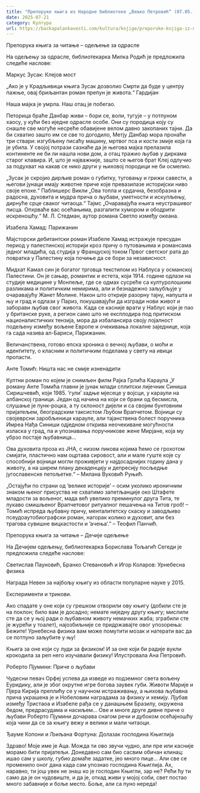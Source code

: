 ```yaml
---
title: "Препоруке књига из Народне библиотеке „Вељко Петровић“ (07.05.)"
date: 2025-07-21
category: Култура
url: https://backapalankavesti.com/kultura/knjige/preporuke-knjiga-iz-narodne-biblioteke-veljko-petrovic-07-051/
---
```


Препорука књига за читање – одељење за одрасле

На одељењу за одрасле, библиотекарка Милка Родић је предложила следеће наслове:

Маркус Зусак: Клејов мост

„Ако је у Крадљивици књига Зусак дозволио Смрти да буде у центру пажње, овај бриљантан роман препун је живота.“ Гардијан

Наша мајка је умрла.
Наш отац је побегао.

Петорица браће Данбар живи – бори се, воли, тугује – у потпуном хаосу, у кући без иједне одрасле особе. Они су породица коју су снашле све могуће несреће обавијене велом давно закопаних тајни. Да би схватио зашто им се све то догодило, Метју Данбар мора пронаћи три ствари: изгубљену писаћу машину, мртвог пса и кости змије која га је убила. У својој потрази сазнаће да је његова мајка прелазила континенте не би ли нашла нови дом, а отац тражио љубав у диркама старог клавира. И, што је најважније, зашто се његов брат Клеј одлучио за подухват на какав се нико други у њиховој породици не би осмелио.

„Зусак је скројио дирљив роман о губитку, туговању и грижи савести, а његови јунаци имају животне приче које превазилазе историјски ниво своје епохе.“ Паблишерс Викли
„Ова топла и срдачна, безобразна и радосна, духовита и мудра прича о љубави, уметности и искупљењу, дирнуће срце сваког читаоца.“ Тајмс „Очаравајућа књига неустрашивог писца. Опхрваће вас осећањима, разгалити хумором и ободрити искреношћу.“ М. Л. Стедман, аутор романа Светло између океана.

Изабела Хамад: Парижанин

Мајсторски дебитантски роман Изабеле Хамад истражује пресудан период у палестинској историји кроз причу о путовањима и романсама једног младића, од студија у Француској током Првог светског рата до повратка у Палестину која почиње да се бори за независност.

Мидхат Камал син је богатог трговца текстилом из Наблуса у османској Палестини. Он је сањар, романтик и естета, који 1914. године одлази на студије медицине у Монпеље, где се одмах сусреће са културолошким разликама и политичким немирима, али и безнадежно заљубљује у очаравајућу Жанет Молине. Након што открије разорну тајну, напушта и њу и град и одлази у Париз, покушавајући да изгради нови живот и заборави љубав свог живота. Када се касније врати у Наблус који је пао у британске руке, а регион само што не експлодира под притиском националистичких тензија, мора да избалансира своју лојалност подељену између вољене Европе и очекивања локалне заједнице, која га сада назива ал-Бариси, Парижанин.

Величанствена, готово епска хроника о вечној љубави, о моћи и идентитету, о класним и политичким поделама у свету на ивици пропасти.

Анте Томић: Ништа нас не смије изненадити

Култни роман по којем је снимљен филм Рајка Грлића Караула „У роману Анте Томића главни је јунак млади сплитски лијечник Синиша Сиришчевић, који 1985. ’гули’ задње мјесеце у војсци, у караули на албанској граници. Један од начина на који се брани од бесмисла, слушање је пунк-роцка, а ту склоност дијели и са својим бунтовним пријатељем, београдским таксистом Љубом Врапчетом. Војници су својеврсни заробљеници карауле, али тајанствена болест поручника Имреа Нађа Синиши одједном открива неочекиване могућности изласка у град, па и упознавања поручникове жене Мирјане, која му убрзо постаје љубавница…

Ова духовита проза из ЈНА, с низом ликова којима ћемо се грохотом смијати, пластично нам оцртава сировост, али и мале гуште које су способнији војници могли проживјети у најдосаднијих годину дана у животу, а на ширем плану декаденцију и депресију посљедње југославенске петољетке.“ – Милана Вуковић Руњић.

„Остајући по страни од ’велике историје’ – осим уколико ироничним знаком њеног присуства не схватимо запетљанције око Штафете младости за вољеног, мада већ увелико преминулог друга Тита, те лукаво смишљеног Врапчетовог ритуалног пешачења на Титов гроб! – Томић испреда љубавну причу, менталитетску скаску и заводљиво псеудоаутобиографски роман, нагорак колико и духовит, али без трагова сувишне вицкастости и ’ачења’.“ – Теофил Панчић.

Препорука књига за читање – Дечије одељење

На Дечијем одељењу, библиотекарка Борислава Тољагић Сегеди је предложила следеће наслове:

Светислав Пауновић, Бранко Стевановић и Игор Коларов: Урнебесна физика

Награда Невен за најбољу књигу из области популарне науке у 2015.

Експерименти и трикови.

Ако спадате у оне који су грешком отворили ову књигу (добили сте је на поклон; било вам је досадно; немате ниједну другу књигу; мислили сте да се у њој ради о љубавном животу немачких жаба; зграбили сте је журећи у тоалет), најозбиљније се придржавајте овог упозорења: Бежите! Урнебесна физика вам може помутити мозак и натерати вас да се потпуно заљубите у њу!

Књига за оне који су луди за физиком! И за оне који би радије вукли крокодила за реп него изучавали физику! Илустровала Ана Петровић.

Роберто Пјумини: Приче о љубави

Чудесни певач Орфеј успева да изведе из подземног света вољену Еуридику, али је због окрутне игре богова заувек губи. Животи Марије и Пјера Кирија преплићу се у научном истраживању, а њихова љубавна прича украшена је и Нобеловим наградама за физику и хемију. Лјубав између Тристаоа и Изабеле рађа се у данашњем Бразилу, окружена бедом, предрасудама и насиљем… Ове и многе друге дивне приче о љубави Роберто Пјумини дочарава снагом речи и дубоком осећајношћу која чини да се за књигу вежу и велики и мали читаоци.

Ђауме Копони и Љиљана Фортуна: Долазак господина Књиглија

Здраво! Моје име је Аца. Можда ти ово звучи чудно, али пре или касније морамо бити
пријатељи. Донедавно сам био сасвим обичан клинац: ишао сам у школу, губио домаће задатке, јео много пице… Али све се променило оног дана када сам упознао господина Књиглија. Ах, наравно, ти још увек не знаш ко је господин Књигли, зар не? Рећи ћу ти само да је он чудовиште, и да је, откад живи у мојој соби, свет постао много забавније и боље место. Боље, али са пуно нереда!
